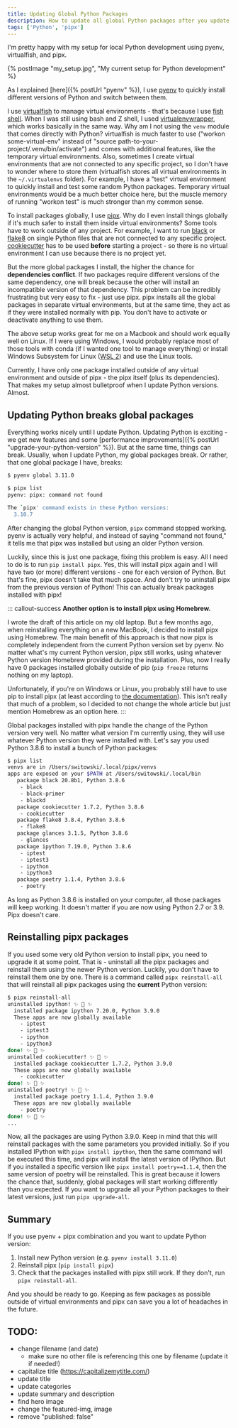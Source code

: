 ```yaml
---
title: Updating Global Python Packages
description: How to update all global Python packages after you update Python version?
tags: ['Python', 'pipx']
---
```


I'm pretty happy with my setup for local Python development using pyenv, virtualfish, and pipx.

{% postImage "my_setup.jpg", "My current setup for Python development" %}

As I explained [here]({% postUrl "pyenv" %}), I use [pyenv](https://github.com/pyenv/pyenv) to quickly install different versions of Python and switch between them.

I use [virtualfish](https://github.com/justinmayer/virtualfish) to manage virtual environments - that's because I use [fish shell](https://fishshell.com/). When I was still using bash and Z shell, I used [virtualenvwrapper](https://virtualenvwrapper.readthedocs.io/en/latest/), which works basically in the same way. Why am I not using the `venv` module that comes directly with Python? virtualfish is much faster to use ("workon some-virtual-env" instead of "source path-to-your-project/.venv/bin/activate") and comes with additional features, like the temporary virtual environments. Also, sometimes I create virtual environments that are not connected to any specific project, so I don't have to wonder where to store them (virtualfish stores all virtual environments in the `~/.virtualenvs` folder). For example, I have a "test" virtual environment to quickly install and test some random Python packages. Temporary virtual environments would be a much better choice here, but the muscle memory of running "workon test" is much stronger than my common sense.

To install packages globally, I use [pipx](https://github.com/pipxproject/pipx). Why do I even install things globally if it's much safer to install them inside virtual environments? Some tools have to work outside of any project. For example, I want to run [black](https://github.com/psf/black) or [flake8](https://flake8.pycqa.org/en/latest/) on single Python files that are not connected to any specific project. [cookiecutter](https://github.com/cookiecutter/cookiecutter) has to be used **before** starting a project - so there is no virtual environment I can use because there is no project yet.

But the more global packages I install, the higher the chance for **dependencies conflict**. If two packages require different versions of the same dependency, one will break because the other will install an incompatible version of that dependency. This problem can be incredibly frustrating but very easy to fix - just use pipx. pipx installs all the global packages in separate virtual environments, but at the same time, they act as if they were installed normally with pip. You don't have to activate or deactivate anything to use them.

The above setup works great for me on a Macbook and should work equally well on Linux. If I were using Windows, I would probably replace most of those tools with conda (if I wanted one tool to manage everything) or install Windows Subsystem for Linux ([WSL 2](https://docs.microsoft.com/en-us/windows/wsl/install-win10)) and use the Linux tools.

Currently, I have only one package installed outside of any virtual environment and outside of pipx - the pipx itself (plus its dependencies). That makes my setup almost bulletproof when I update Python versions. Almost.

## Updating Python breaks global packages

Everything works nicely until I update Python. Updating Python is exciting - we get new features and some [performance improvements]({% postUrl "upgrade-your-python-version" %}). But at the same time, things can break. Usually, when I update Python, my global packages break. Or rather, that one global package I have, breaks:

```bash
$ pyenv global 3.11.0

$ pipx list
pyenv: pipx: command not found

The `pipx' command exists in these Python versions:
  3.10.7
```

After changing the global Python version, `pipx` command stopped working. pyenv is actually very helpful, and instead of saying "command not found," it tells me that pipx was installed but using an older Python version.

Luckily, since this is just one package, fixing this problem is easy. All I need to do is to run `pip install pipx`. Yes, this will install pipx again and I will have two (or more) different versions  - one for each version of Python. But that's fine, pipx doesn't take that much space. And don't try to uninstall pipx from the previous version of Python! This can actually break packages installed with pipx!

::: callout-success
**Another option is to install pipx using Homebrew.**

I wrote the draft of this article on my old laptop. But a few months ago, when reinstalling everything on a new MacBook, I decided to install pipx using Homebrew. The main benefit of this approach is that now pipx is completely independent from the current Python version set by pyenv. No matter what's my current Python version, pipx still works, using whatever Python version Homebrew provided during the installation. Plus, now I really have 0 packages installed globally outside of pip (`pip freeze` returns nothing on my laptop).

Unfortunately, if you're on Windows or Linux, you probably still have to use pip to install pipx (at least according to [the documentation](https://pypa.github.io/pipx/installation/)). This isn't really that much of a problem, so I decided to not change the whole article but just mention Homebrew as an option here.
:::

Global packages installed with pipx handle the change of the Python version very well. No matter what version I'm currently using, they will use whatever Python version they were installed with. Let's say you used Python 3.8.6 to install a bunch of Python packages:

```bash
$ pipx list
venvs are in /Users/switowski/.local/pipx/venvs
apps are exposed on your $PATH at /Users/switowski/.local/bin
   package black 20.8b1, Python 3.8.6
    - black
    - black-primer
    - blackd
   package cookiecutter 1.7.2, Python 3.8.6
    - cookiecutter
   package flake8 3.8.4, Python 3.8.6
    - flake8
   package glances 3.1.5, Python 3.8.6
    - glances
   package ipython 7.19.0, Python 3.8.6
    - iptest
    - iptest3
    - ipython
    - ipython3
   package poetry 1.1.4, Python 3.8.6
    - poetry
```

As long as Python 3.8.6 is installed on your computer, all those packages will keep working. It doesn't matter if you are now using Python 2.7 or 3.9. Pipx doesn't care.

## Reinstalling pipx packages

If you used some very old Python version to install pipx, you need to upgrade it at some point. That is - uninstall all the pipx packages and reinstall them using the newer Python version. Luckily, you don't have to reinstall them one by one. There is a command called `pipx reinstall-all` that will reinstall all pipx packages using the **current** Python version:

```bash
$ pipx reinstall-all
uninstalled ipython! ✨ 🌟 ✨
  installed package ipython 7.20.0, Python 3.9.0
  These apps are now globally available
    - iptest
    - iptest3
    - ipython
    - ipython3
done! ✨ 🌟 ✨
uninstalled cookiecutter! ✨ 🌟 ✨
  installed package cookiecutter 1.7.2, Python 3.9.0
  These apps are now globally available
    - cookiecutter
done! ✨ 🌟 ✨
uninstalled poetry! ✨ 🌟 ✨
  installed package poetry 1.1.4, Python 3.9.0
  These apps are now globally available
    - poetry
done! ✨ 🌟 ✨
...
```

Now, all the packages are using Python 3.9.0. Keep in mind that this will reinstall packages with the same parameters you provided initially. So if you installed IPython with `pipx install ipython`, then the same command will be executed this time, and pipx will install the latest version of IPython. But if you installed a specific version like `pipx install poetry==1.1.4`, then the same version of poetry will be reinstalled. This is great because it lowers the chance that, suddenly, global packages will start working differently than you expected. If you want to upgrade all your Python packages to their latest versions, just run `pipx upgrade-all`.

## Summary

If you use pyenv + pipx combination and you want to update Python version:

1. Install new Python version (e.g. `pyenv install 3.11.0`)
2. Reinstall pipx (`pip install pipx`)
3. Check that the packages installed with pipx still work. If they don't, run `pipx reinstall-all`.

And you should be ready to go. Keeping as few packages as possible outside of virtual environments and pipx can save you a lot of headaches in the future.

## TODO:

* change filename (and date)
  * make sure no other file is referencing this one by filename (update it if needed!)
* capitalize title (https://capitalizemytitle.com/)
* update title
* update categories
* update summary and description
* find hero image
* change the featured-img, image
* remove "published: false"
